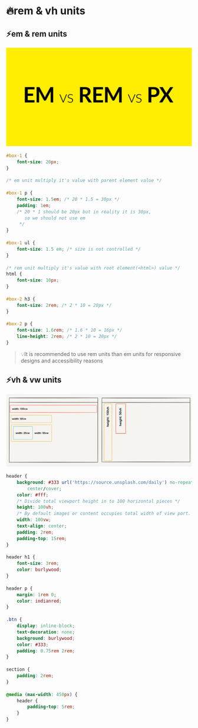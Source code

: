 # 🔥rem & vh units

## ⚡em & rem units

<img src="./assets/images/rem.png" alt="rem" width="700px">

```css
#box-1 {
	font-size: 20px;
}

/* em unit multiply it's value with parent element value */

#box-1 p {
	font-size: 1.5em; /* 20 * 1.5 = 30px */
	padding: 1em;
	/* 20 * 1 should be 20px but in reality it is 30px,
	   so we should not use em
	 */
}

#box-1 ul {
	font-size: 1.5 em; /* size is not controlled */
}

/* rem unit multiply it's value with root element(<html>) value */
html {
	font-size: 10px;
}

#box-2 h3 {
	font-size: 2rem; /* 2 * 10 = 20px */
}

#box-2 p {
	font-size: 1.6rem; /* 1.6 * 10 = 16px */
	line-height: 2rem; /* 2 * 10 = 20px */
}
```

> 💡It is recommended to use rem units than em units for responsive designs and accessibility reasons

## ⚡vh & vw units

<img src="./assets/images/vh.png" alt="view height">

```css
header {
	background: #333 url('https://source.unsplash.com/daily') no-repeat center
		center/cover;
	color: #fff;
	/* Divide total viewport height in to 100 horizontal pieces */
	height: 100vh;
	/* By default images or content occupies total width of view port. */
	width: 100vw;
	text-align: center;
	padding: 2rem;
	padding-top: 15rem;
}

header h1 {
	font-size: 3rem;
	color: burlywood;
}

header p {
	margin: 1rem 0;
	color: indianred;
}

.btn {
	display: inline-block;
	text-decoration: none;
	background: burlywood;
	color: #333;
	padding: 0.75rem 2rem;
}

section {
	padding: 2rem;
}

@media (max-width: 450px) {
	header {
		padding-top: 5rem;
	}
}
```
